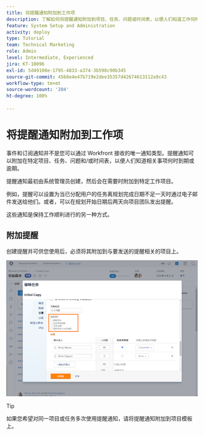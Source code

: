 ```yaml
---
title: 将提醒通知附加到工作项
description: 了解如何将提醒通知附加到项目、任务、问题或时间表，以便人们知道工作何时到期或逾期。
feature: System Setup and Administration
activity: deploy
type: Tutorial
team: Technical Marketing
role: Admin
level: Intermediate, Experienced
jira: KT-10096
exl-id: 5d49108e-1795-4833-a374-3b598c90b345
source-git-commit: 4568e4e47b719e2dee35357d42674613112a9c43
workflow-type: tm+mt
source-wordcount: '204'
ht-degree: 100%

---
```


# 将提醒通知附加到工作项

事件和订阅通知并不是您可以通过 Workfront 接收的唯一通知类型。提醒通知可以附加在特定项目、任务、问题和/或时间表，以便人们知道相关事项何时到期或逾期。

提醒通知最初由系统管理员创建，然后会在需要时附加到特定工作项目。

例如，提醒可以设置为当已分配用户的任务离规划完成日期不足一天时通过电子邮件发送给他们。或者，可以在规划开始日期后两天向项目团队发出提醒。

这些通知是保持工作顺利进行的另一种方式。

## 附加提醒

创建提醒并可供您使用后，必须将其附加到与要发送的提醒相关的项目上。

![[!UICONTROL Reminder Notification] 部分，在 [!UICONTROL Edit Task] 窗口中](assets/admin-fund-user-notifications-17.png)

>[!TIP]
>
>如果您希望对同一项目或任务多次使用提醒通知，请将提醒通知附加到项目模板上。

<!--
learn more URLs
 Attach a reminder notification to an object
Automatic reminders vs. reminder notifications
-->
